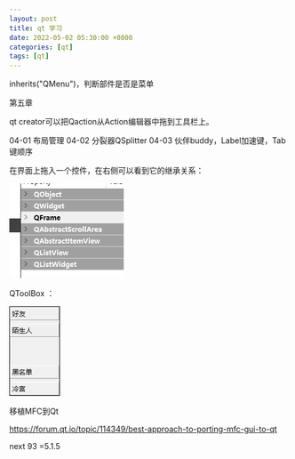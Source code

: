```yaml
---
layout: post
title: qt 学习
date: 2022-05-02 05:30:00 +0800
categories: [qt]
tags: [qt]
---
```


inherits("QMenu")，判断部件是否是菜单


第五章

qt creator可以把Qaction从Action编辑器中拖到工具栏上。

04-01	布局管理
04-02	分裂器QSplitter
04-03	伙伴buddy，Label加速键，Tab键顺序


在界面上拖入一个控件，在右侧可以看到它的继承关系：

![](/assets/qt/image-20220209212957870.png)


QToolBox ：

![](/assets/qt/image-20220126211703015.png)


移植MFC到Qt

https://forum.qt.io/topic/114349/best-approach-to-porting-mfc-gui-to-qt


next 93 =5.1.5

